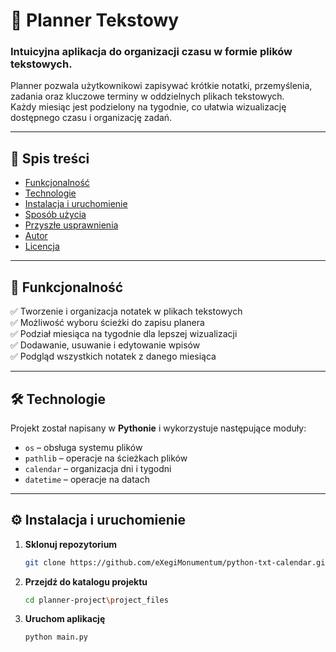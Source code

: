 # 📅 Planner Tekstowy

### **Intuicyjna aplikacja do organizacji czasu w formie plików tekstowych.**

Planner pozwala użytkownikowi zapisywać krótkie notatki, przemyślenia, zadania oraz kluczowe terminy w oddzielnych plikach tekstowych.  
Każdy miesiąc jest podzielony na tygodnie, co ułatwia wizualizację dostępnego czasu i organizację zadań.

---

## 📖 **Spis treści**
- [Funkcjonalność](#🚀-funkcjonalność)
- [Technologie](#🛠-technologie)
- [Instalacja i uruchomienie](#⚙️-instalacja-i-uruchomienie)
- [Sposób użycia](#📌-sposób-użycia)
- [Przyszłe usprawnienia](#🔮-przyszłe-usprawnienia)
- [Autor](#👨‍💻-autor)
- [Licencja](#📜-licencja)

---

## 🚀 **Funkcjonalność**
✅ Tworzenie i organizacja notatek w plikach tekstowych  
✅ Możliwość wyboru ścieżki do zapisu planera  
✅ Podział miesiąca na tygodnie dla lepszej wizualizacji  
✅ Dodawanie, usuwanie i edytowanie wpisów  
✅ Podgląd wszystkich notatek z danego miesiąca  

---

## 🛠 **Technologie**
Projekt został napisany w **Pythonie** i wykorzystuje następujące moduły:
- `os` – obsługa systemu plików
- `pathlib` – operacje na ścieżkach plików
- `calendar` – organizacja dni i tygodni
- `datetime` – operacje na datach

---

## ⚙️ **Instalacja i uruchomienie**
1. **Sklonuj repozytorium**  
   ```sh
   git clone https://github.com/eXegiMonumentum/python-txt-calendar.git
2. **Przejdź do katalogu projektu**
   ```sh
   cd planner-project\project_files
3. **Uruchom aplikację**
   ```sh
   python main.py
   
   
   
  

